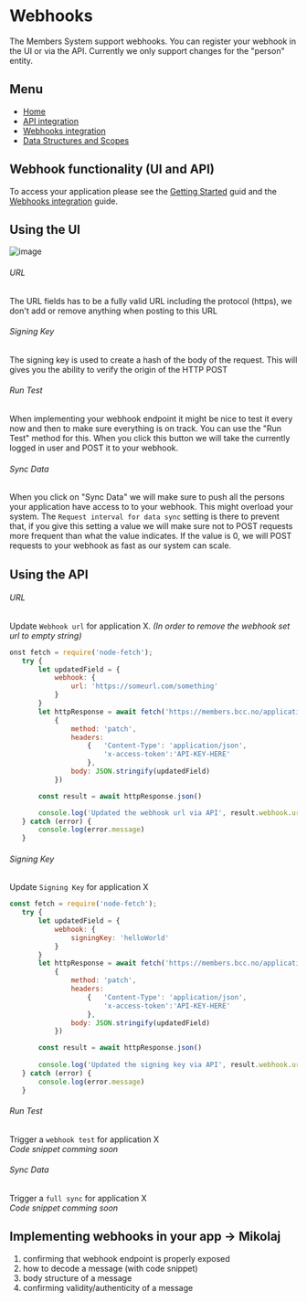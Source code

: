 # Webhooks
The Members System support webhooks. You can register your webhook in the UI or via the API. Currently we only support changes for the "person" entity.
## Menu
- [Home](index.md)
- [API integration](api-integration.md)
- [Webhooks integration](webhooks.md)
- [Data Structures and Scopes](data-structures-and-scopes.md)


## Webhook functionality (UI and API)
To access your application please see the [Getting Started](index.md) guid and the [Webhooks integration](webhooks.md) guide.
## Using the UI
![image](https://user-images.githubusercontent.com/12196246/126508777-0de66d0e-d1ab-49dd-971d-40c71776ccc0.png)
###### URL
The URL fields has to be a fully valid URL including the protocol (https), we don't add or remove anything when posting to this URL
###### Signing Key
The signing key is used to create a hash of the body of the request. This will gives you the ability to verify the origin of the HTTP POST  
###### Run Test
When implementing your webhook endpoint it might be nice to test it every now and then to make sure everything is on track. You can use the "Run Test" method for this. When you click this button we will take the currently logged in user and POST it to your webhook.
###### Sync Data
When you click on "Sync Data" we will make sure to push all the persons your application have access to to your webhook. This might overload your system. The `Request interval for data sync` setting is there to prevent that, if you give this setting a value we will make sure not to POST requests more frequent than what the value indicates. If the value is 0, we will POST requests to your webhook as fast as our system can scale.
 
## Using the API
###### URL
Update `Webhook url` for application X. _(In order to remove the webhook set url to empty string)_
 ```js
 onst fetch = require('node-fetch');
    try {
        let updatedField = {
            webhook: {
                url: 'https://someurl.com/something'
            }
        }
        let httpResponse = await fetch('https://members.bcc.no/application/{APPLICATION-ID}',
            {
                method: 'patch',
                headers:
                    {   'Content-Type': 'application/json',
                        'x-access-token':'API-KEY-HERE'
                    },
                body: JSON.stringify(updatedField)
            })

        const result = await httpResponse.json()

        console.log('Updated the webhook url via API', result.webhook.url)
    } catch (error) {
        console.log(error.message)
    }
 ```
###### Signing Key
Update `Signing Key` for application X
 ```js
 const fetch = require('node-fetch');
    try {
        let updatedField = {
            webhook: {
                signingKey: 'helloWorld'
            }
        }
        let httpResponse = await fetch('https://members.bcc.no/application/{APPLICATION-ID}',
            {
                method: 'patch',
                headers:
                    {   'Content-Type': 'application/json',
                        'x-access-token':'API-KEY-HERE'
                    },
                body: JSON.stringify(updatedField)
            })

        const result = await httpResponse.json()
        
        console.log('Updated the signing key via API', result.webhook.url)
    } catch (error) {
        console.log(error.message)
    }
 ```
###### Run Test
Trigger a `webhook test` for application X
<br />
_Code snippet comming soon_
 
###### Sync Data
Trigger a `full sync` for application X
<br />
_Code snippet comming soon_

## Implementing webhooks in your app -> Mikolaj
1. confirming that webhook endpoint is properly exposed
1. how to decode a message (with code snippet)
2. body structure of a message
3. confirming validity/authenticity of a message
